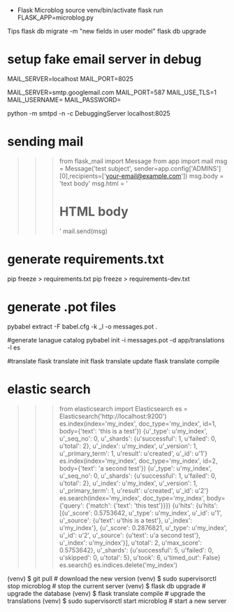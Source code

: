 * Flask Microblog
source venv/bin/activate
flask run
FLASK_APP=microblog.py

Tips
flask db migrate -m "new fields in user model"
flask db upgrade

# setup fake email server in debug
MAIL_SERVER=localhost
MAIL_PORT=8025

MAIL_SERVER=smtp.googlemail.com
MAIL_PORT=587
MAIL_USE_TLS=1
MAIL_USERNAME=<your-gmail-username>
MAIL_PASSWORD=<your-gmail-password>

python -m smtpd -n -c DebuggingServer localhost:8025

# sending mail
>>> from flask_mail import Message
>>> from app import mail
>>> msg = Message('test subject', sender=app.config['ADMINS'][0],recipients=['your-email@example.com'])
>>> msg.body = 'text body'
>>> msg.html = '<h1>HTML body</h1>'
>>> mail.send(msg)

# generate requirements.txt
pip freeze > requirements.txt
pip freeze > requirements-dev.txt

# generate .pot files
pybabel extract -F babel.cfg -k _l -o messages.pot .

#generate lanague catalog
pybabel init -i messages.pot -d app/translations -l es

#translate 
flask translate init <language-code>
flask translate update
flask translate compile

# elastic search 
>>> from elasticsearch import Elasticsearch
>>> es = Elasticsearch('http://localhost:9200')
>>> es.index(index='my_index', doc_type='my_index', id=1, body={'text': 'this is a test'})
{u'_type': u'my_index', u'_seq_no': 0, u'_shards': {u'successful': 1, u'failed': 0, u'total': 2}, u'_index': u'my_index', u'_version': 1, u'_primary_term': 1, u'result': u'created', u'_id': u'1'}
>>> es.index(index='my_index', doc_type='my_index', id=2, body={'text': 'a second test'})
{u'_type': u'my_index', u'_seq_no': 0, u'_shards': {u'successful': 1, u'failed': 0, u'total': 2}, u'_index': u'my_index', u'_version': 1, u'_primary_term': 1, u'result': u'created', u'_id': u'2'}
>>> es.search(index='my_index', doc_type='my_index', body={'query': {'match': {'text': 'this test'}}})
{u'hits': {u'hits': [{u'_score': 0.5753642, u'_type': u'my_index', u'_id': u'1', u'_source': {u'text': u'this is a test'}, u'_index': u'my_index'}, {u'_score': 0.2876821, u'_type': u'my_index', u'_id': u'2', u'_source': {u'text': u'a second test'}, u'_index': u'my_index'}], u'total': 2, u'max_score': 0.5753642}, u'_shards': {u'successful': 5, u'failed': 0, u'skipped': 0, u'total': 5}, u'took': 6, u'timed_out': False}
>>> es.search()
>>> es.indices.delete('my_index')


(venv) $ git pull                              # download the new version
(venv) $ sudo supervisorctl stop microblog     # stop the current server
(venv) $ flask db upgrade                      # upgrade the database
(venv) $ flask translate compile               # upgrade the translations
(venv) $ sudo supervisorctl start microblog    # start a new server

